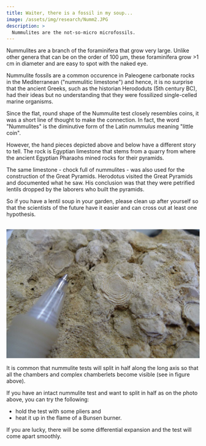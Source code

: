 ```yaml
---
title: Waiter, there is a fossil in my soup...
image: /assets/img/research/Numm2.JPG
description: >
  Nummulites are the not-so-micro microfossils.
---
```


Nummulites are a branch of the foraminifera that grow very large. Unlike other genera that can be on the order of 100 μm, these foraminifera grow >1 cm in diameter and are easy to spot with the naked eye.

Nummulite fossils are a common occurence in Paleogene carbonate rocks in the Mediterranean ("nummulitic limestone") and hence, it is no surprise that the ancient Greeks, such as the historian Herododuts (5th century BC), had their ideas but no understanding that they were fossilized single-celled marine organisms.

Since the flat, round shape of the Nummulite test closely resembles coins, it was a short line of thought to make the connection. In fact, the word "Nummulites" is the diminutive form of the Latin *nummulus* meaning "little coin".

However, the hand pieces depicted above and below have a different story to tell. The rock is Egyptian limestone that stems from a quarry from where the ancient Egyptian Pharaohs mined rocks for their pyramids.

The same limestone - chock full of nummulites - was also used for the construction of the Great Pyramids. Herodotus visited the Great Pyramids and documented what he saw. His conclusion was that they were petrified lentils dropped by the laborers who built the pyramids.

So if you have a lentil soup in your garden, please clean up after yourself so that the scientists of the future have it easier and can cross out at least one hypothesis.

<br><img src="/assets/img/research/Numm1.JPG" alt="Numm1" style="width:700px">

It is common that nummulite tests will split in half along the long axis so that all the chambers and complex chamberlets become visible (see in figure above).

If you have an intact nummulite test and want to split in half as on the photo above, you can try the following: 

- hold the test with some pliers and
- heat it up in the flame of a Bunsen burner.

If you are lucky, there will be some differential expansion and the test will come apart smoothly.